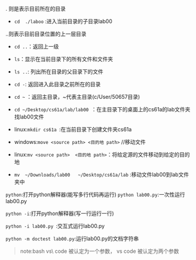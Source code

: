  . 则是表示目前所在的目录
 
 - `cd  ./laboo`  :进入当前目录的子目录lab00
 
 
..则表示目前目录位置的上一层目录

- `cd ..`：返回上一级
- `ls`：显示在当前目录下的所有文件和文件夹
- `ls ..`: 列出所在目录的父目录下的文件


- `cd -`:  返回进入此目录之前所在的目录
- `cd ~` ：返回主目录，~代表主目录(c/User/50657目录)
- `cd ~/Desktop/cs61a/lab/lab00 `：在主目录下的桌面上的cs61a的lab文件夹找lab00文件

- linux:`mkdir cs61a `:在当前目录下创建文件夹cs61a
- windows:`move <source path> <目的地 path>` //移动文件
- linux:`mv <source path>  <目的地 path>`：将给定源的文件移动到给定的目的地
- `mv  ~/Downloads/lab00   ~/Desktop/cs61a/lab` :移动文件lab00到lab文件夹中



```python```:打开python解释器(能写多行代码再运行)
```python lab00.py```:一次性运行lab00.py

```python -i```:打开python解释器(写一行运行一行)

```python -i lab00.py ```:交互式运行lab00.py

```python -m doctest lab00.py```:运行lab00.py的文档字符串

>note:bash vs\ code 被认定为一个参数， vs code 被认定为两个参数
